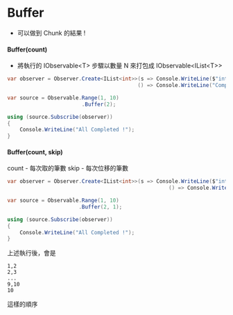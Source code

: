 # Buffer

- 可以做到 Chunk 的結果 !

#### Buffer(count)
- 將執行的 IObservable\<T> 步驟以數量 N 來打包成 IObservable<IList\<T>>

```cs
var observer = Observer.Create<IList<int>>(s => Console.WriteLine($"ints:{s.Select(s => s.ToString()).Join(",")}"),
                                          () => Console.WriteLine("Complete"));

var source = Observable.Range(1, 10)
                        .Buffer(2);

using (source.Subscribe(observer))
{
    Console.WriteLine("All Completed !");
}
```


#### Buffer(count, skip)

count - 每次取的筆數
skip - 每次位移的筆數

```cs
var observer = Observer.Create<IList<int>>(s => Console.WriteLine($"ints:{s.Select(s => s.ToString()).Join(",")}"),
                                                    () => Console.WriteLine("Complete"));

var source = Observable.Range(1, 10)
                       .Buffer(2, 1);

using (source.Subscribe(observer))
{
    Console.WriteLine("All Completed !");
}
```

上述執行後，會是
```
1,2
2,3
...
9,10
10
```
這樣的順序

